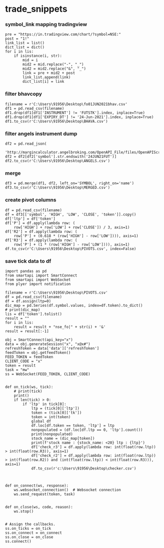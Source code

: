 # trade_snippets

### symbol_link mapping tradingview
    pre = "https://in.tradingview.com/chart/?symbol=NSE:"
    post = "1!"
    link_list = list()
    dict_list = dict()
    for i in lis:
        if isinstance(i, str):
            mid = i
            mid2 = mid.replace("-", "_")
            mid2 = mid2.replace("&", "_")
            link = pre + mid2 + post
            link_list.append(link)
            dict_list[i] = link
            
            

### filter bhavcopy
    filename = r'C:\Users\91956\Desktop\fo01JUN2021bhav.csv'
    df1 = pd.read_csv(filename)
    df1.drop(df1[df1['INSTRUMENT'] != 'FUTSTK'].index, inplace=True)
    df1.drop(df1[df1['EXPIRY_DT'] != '24-Jun-2021'].index, inplace=True)
    df1.to_csv(r'C:\Users\91956\Desktop\BHAVA.csv')
    
    

### filter angels instrument dump
    df2 = pd.read_json(
        'http://margincalculator.angelbroking.com/OpenAPI_File/files/OpenAPIScripMaster.json')
    df2 = df2[df2['symbol'].str.endswith('24JUN21FUT')]
    df2.to_csv(r'C:\Users\91956\Desktop\ANGELS.csv')
    
   
### merge 
    df3 = pd.merge(df1, df2, left_on='SYMBOL', right_on='name')
    df3.to_csv(r'C:\Users\91956\Desktop\MERGED.csv')



### create pivot columns
    df = pd.read_csv(filename)
    df = df3[['symbol', 'HIGH', 'LOW', 'CLOSE', 'token']].copy()
    df['ltp'] = df['token']
    df['P'] = df.apply(lambda row: (
        row['HIGH'] + row['LOW'] + row['CLOSE']) / 3, axis=1)
    df['R2'] = df.apply(lambda row: (
        row['P'] + (0.618 * (row['HIGH'] - row['LOW']))), axis=1)
    df['R3'] = df.apply(lambda row: (
        row['P'] + (1 * (row['HIGH'] - row['LOW']))), axis=1)
    df.to_csv(r'C:\Users\91956\Desktop\PIVOTS.csv', index=False)


 
 
 
 
### save tick data to df
    import pandas as pd
    from smartapi import SmartConnect
    from smartapi import WebSocket
    from plyer import notification 
 
    filename = r'C:\Users\91956\Desktop\PIVOTS.csv'
    df = pd.read_csv(filename)
    df = df.assign(ltp=0)
    dic_map = pd.Series(df.symbol.values, index=df.token).to_dict()
    # print(dic_map)
    lis = df['token'].tolist()
    result = ""
    for i in lis:
        result = result + "nse_fo|" + str(i) + '&'
    result = result[:-1]
 
    obj = SmartConnect(api_key="x")
    data = obj.generateSession("x", "x@x#")
    refreshToken = data['data']['refreshToken']
    feedToken = obj.getfeedToken()
    FEED_TOKEN = feedToken
    CLIENT_CODE = "x"
    token = result
    task = "mw"
    ss = WebSocket(FEED_TOKEN, CLIENT_CODE)
 

    def on_tick(ws, tick):
        # print(tick)
        print()
        if len(tick) > 0:
            if 'ltp' in tick[0]:
                ltp = (tick[0]['ltp'])
                token = (tick[0]['tk'])
                token = int(token)
                global df
                df.loc[df.token == token, 'ltp'] = ltp
                nonpopulated = (df.loc[df.ltp == 0, 'ltp'].count())
                print(nonpopulated)
                stock_name = (dic_map[token])
                print(f'stock name : {stock_name: <20} ltp : {ltp}')        
                df['check_r3'] = df.apply(lambda row: int(float(row.ltp)) > int(float(row.R3)), axis=1)
                df['check_r2'] = df.apply(lambda row: int(float(row.ltp)) > int(float(row.R2)) and (int(float(row.ltp)) < int(float(row.R3))), axis=1)
                df.to_csv(r'c:\Users\91956\Desktop\checker.csv')



    def on_connect(ws, response):
        ws.websocket_connection()  # Websocket connection
        ws.send_request(token, task)


    def on_close(ws, code, reason):
        ws.stop()


    # Assign the callbacks.
    ss.on_ticks = on_tick
    ss.on_connect = on_connect
    ss.on_close = on_close
    ss.connect()
   
   
